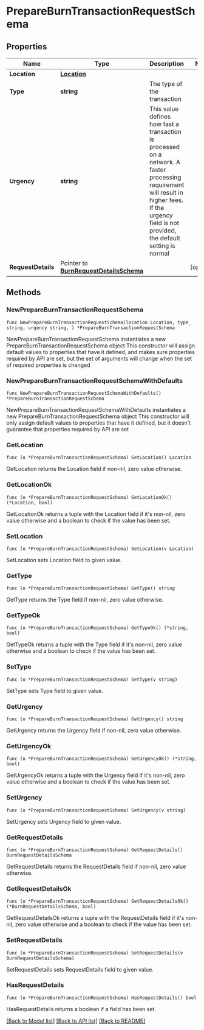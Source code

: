 # PrepareBurnTransactionRequestSchema

## Properties

Name | Type | Description | Notes
------------ | ------------- | ------------- | -------------
**Location** | [**Location**](Location.md) |  | 
**Type** | **string** | The type of the transaction | 
**Urgency** | **string** | This value defines how fast a transaction is processed on a network. A faster processing requirement will result in higher fees. If the urgency field is not provided, the default setting is normal | 
**RequestDetails** | Pointer to [**BurnRequestDetailsSchema**](BurnRequestDetailsSchema.md) |  | [optional] 

## Methods

### NewPrepareBurnTransactionRequestSchema

`func NewPrepareBurnTransactionRequestSchema(location Location, type_ string, urgency string, ) *PrepareBurnTransactionRequestSchema`

NewPrepareBurnTransactionRequestSchema instantiates a new PrepareBurnTransactionRequestSchema object
This constructor will assign default values to properties that have it defined,
and makes sure properties required by API are set, but the set of arguments
will change when the set of required properties is changed

### NewPrepareBurnTransactionRequestSchemaWithDefaults

`func NewPrepareBurnTransactionRequestSchemaWithDefaults() *PrepareBurnTransactionRequestSchema`

NewPrepareBurnTransactionRequestSchemaWithDefaults instantiates a new PrepareBurnTransactionRequestSchema object
This constructor will only assign default values to properties that have it defined,
but it doesn't guarantee that properties required by API are set

### GetLocation

`func (o *PrepareBurnTransactionRequestSchema) GetLocation() Location`

GetLocation returns the Location field if non-nil, zero value otherwise.

### GetLocationOk

`func (o *PrepareBurnTransactionRequestSchema) GetLocationOk() (*Location, bool)`

GetLocationOk returns a tuple with the Location field if it's non-nil, zero value otherwise
and a boolean to check if the value has been set.

### SetLocation

`func (o *PrepareBurnTransactionRequestSchema) SetLocation(v Location)`

SetLocation sets Location field to given value.


### GetType

`func (o *PrepareBurnTransactionRequestSchema) GetType() string`

GetType returns the Type field if non-nil, zero value otherwise.

### GetTypeOk

`func (o *PrepareBurnTransactionRequestSchema) GetTypeOk() (*string, bool)`

GetTypeOk returns a tuple with the Type field if it's non-nil, zero value otherwise
and a boolean to check if the value has been set.

### SetType

`func (o *PrepareBurnTransactionRequestSchema) SetType(v string)`

SetType sets Type field to given value.


### GetUrgency

`func (o *PrepareBurnTransactionRequestSchema) GetUrgency() string`

GetUrgency returns the Urgency field if non-nil, zero value otherwise.

### GetUrgencyOk

`func (o *PrepareBurnTransactionRequestSchema) GetUrgencyOk() (*string, bool)`

GetUrgencyOk returns a tuple with the Urgency field if it's non-nil, zero value otherwise
and a boolean to check if the value has been set.

### SetUrgency

`func (o *PrepareBurnTransactionRequestSchema) SetUrgency(v string)`

SetUrgency sets Urgency field to given value.


### GetRequestDetails

`func (o *PrepareBurnTransactionRequestSchema) GetRequestDetails() BurnRequestDetailsSchema`

GetRequestDetails returns the RequestDetails field if non-nil, zero value otherwise.

### GetRequestDetailsOk

`func (o *PrepareBurnTransactionRequestSchema) GetRequestDetailsOk() (*BurnRequestDetailsSchema, bool)`

GetRequestDetailsOk returns a tuple with the RequestDetails field if it's non-nil, zero value otherwise
and a boolean to check if the value has been set.

### SetRequestDetails

`func (o *PrepareBurnTransactionRequestSchema) SetRequestDetails(v BurnRequestDetailsSchema)`

SetRequestDetails sets RequestDetails field to given value.

### HasRequestDetails

`func (o *PrepareBurnTransactionRequestSchema) HasRequestDetails() bool`

HasRequestDetails returns a boolean if a field has been set.


[[Back to Model list]](../README.md#documentation-for-models) [[Back to API list]](../README.md#documentation-for-api-endpoints) [[Back to README]](../README.md)


